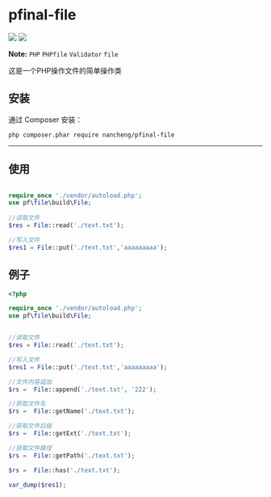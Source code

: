 # pfinal-file

![](https://img.shields.io/apm/l/vim-mode.svg)
[![](https://img.shields.io/badge/Downloads-4k-red.svg)](https://packagist.org/packages/nancheng/pfinal-array)


**Note:** ```PHP``` ```PHPfile``` ```Validator```  ```file```

这是一个PHP操作文件的简单操作类


## 安装

通过 Composer 安装：

    php composer.phar require nancheng/pfinal-file
---

## 使用

```php

require_once './vendor/autoload.php';
use pf\file\build\File;
    
//读取文件
$res = File::read('./text.txt');

//写入文件
$res1 = File::put('./text.txt','aaaaaaaaa');

```

## 例子

```php
<?php

require_once './vendor/autoload.php';
use pf\file\build\File;


//读取文件
$res = File::read('./text.txt');

//写入文件
$res1 = File::put('./text.txt','aaaaaaaaa');

//文件内容追加
$rs =  File::append('./text.txt', '222');

//获取文件名
$rs =  File::getName('./text.txt');

//获取文件后缀
$rs =  File::getExt('./text.txt');

//获取文件路径
$rs =  File::getPath('./text.txt');

$rs =  File::has('./text.txt');

var_dump($res1);
```